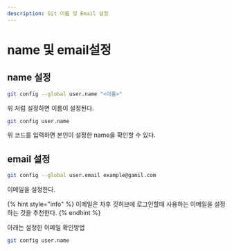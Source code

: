 ```yaml
---
description: Git 이름 및 Email 설정
---
```


# name 및 email설정

## name 설정

```bash
git config --global user.name "<이름>"
```

위 처럼 설정하면 이름이 설정된다.

```bash
git config user.name
```

위 코드를 입력하면 본인이 설정한 name을 확인할 수 있다.



## email 설정

```bash
git config --global user.email example@gamil.com
```

이메일을 설정한다.

{% hint style="info" %}
이메일은 차후 깃허브에 로그인할때 사용하는 이메일을 설정하는 것을 추천한다.
{% endhint %}



아래는 설정한 이메일 확인방법

```bash
git config user.name
```
